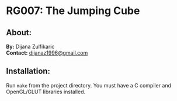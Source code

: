 # RG007: The Jumping Cube
## About:
**By:** Dijana Zulfikaric         
**Contact:** dijanaz1996@gmail.com

## Installation:
Run <code>make</code> from the project directory. You must have a C compiler and OpenGL/GLUT libraries installed.
